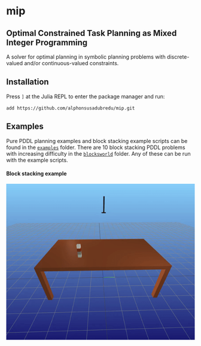 # mip
## Optimal Constrained Task Planning as Mixed Integer Programming
A solver for optimal planning in symbolic planning problems with discrete-valued and/or continuous-valued constraints.

## Installation

Press `]` at the Julia REPL to enter the package manager and run:
```
add https://github.com/alphonsusadubredu/mip.git
```

## Examples
Pure PDDL planning examples and block stacking example scripts can be found in the   [`examples`](examples) folder. There are 10 block stacking PDDL problems with increasing difficulty in the [`blocksworld`](pddl_graph/pddl/blocksworld/) folder. Any of these can be run with the example scripts.

#### Block stacking example
![](media/block_stacking.gif)
